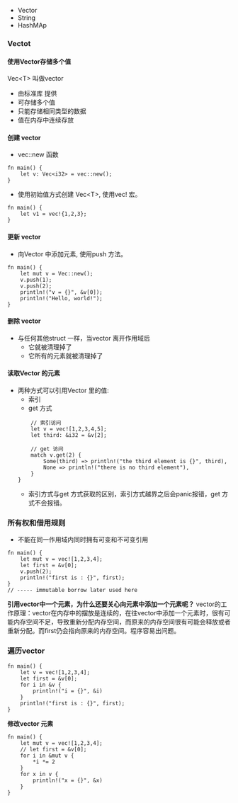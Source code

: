 * Vector
* String
* HashMAp

### Vectot

#### **使用Vector存储多个值**

Vec\<T> 叫做vector 
- 由标准库 提供
- 可存储多个值
- 只能存储相同类型的数据
- 值在内存中连续存放

#### 创建 vector
* vec::new 函数

```
fn main() {
    let v: Vec<i32> = vec::new();
}
```
* 使用初始值方式创建 Vec\<T>, 使用vec! 宏。
```
fn main() {
    let v1 = vec!{1,2,3};
}
```

#### 更新 vector 
* 向Vector 中添加元素, 使用push 方法。
```
fn main() {
    let mut v = Vec::new();
    v.push(1);
    v.push(2);
    println!("v = {}", &v[0]);
    println!("Hello, world!");
}
```

#### 删除 vector
* 与任何其他struct 一样，当vector 离开作用域后
    * 它就被清理掉了
    * 它所有的元素就被清理掉了

#### 读取Vector 的元素
* 两种方式可以引用Vector 里的值:
    * 索引
    * get 方式
    ```
        // 索引访问
        let v = vec![1,2,3,4,5];
        let third: &i32 = &v[2];

        // get 访问
        match v.get(2) {
            Some(third) => println!("the third element is {}", third),
            None => println!("there is no third element"),
        }
    }
    ```
    * 索引方式与get 方式获取的区别，索引方式越界之后会panic报错，get 方式不会报错。

### 所有权和借用规则
* 不能在同一作用域内同时拥有可变和不可变引用
```
fn main() {
    let mut v = vec![1,2,3,4];
    let first = &v[0];
    v.push(2);
    println!("first is : {}", first);
}
// ----- immutable borrow later used here
```
**引用vector中一个元素，为什么还要关心向元素中添加一个元素呢？**
vector的工作原理：vector在内存中的摆放是连续的，在往vector中添加一个元素时，很有可能内存空间不足，导致重新分配内存空间，而原来的内存空间很有可能会释放或者重新分配。而first仍会指向原来的内存空间。程序容易出问题。

### 遍历vector
```
fn main() {
    let v = vec![1,2,3,4];
    let first = &v[0];
    for i in &v {
        println!("i = {}", &i)
    }
    println!("first is : {}", first);
}
```

**修改vector 元素**
```
fn main() {
    let mut v = vec![1,2,3,4];
    // let first = &v[0];
    for i in &mut v {
        *i *= 2
    }
    for x in v {
        println!("x = {}", &x)
    }
}
```